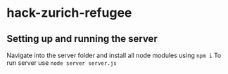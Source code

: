 # hack-zurich-refugee

## Setting up and running the server

Navigate into the server folder and install all node modules using
`npm i`
To run server use
`node server server.js`
